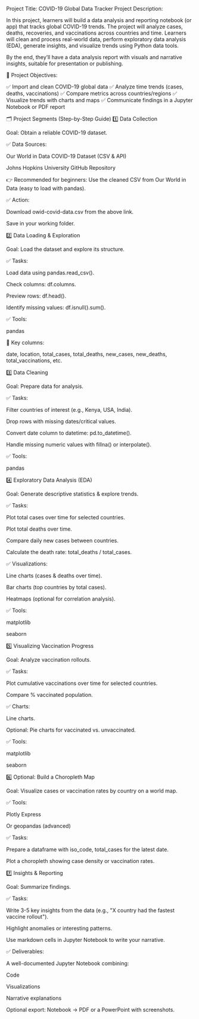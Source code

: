 Project Title: COVID-19 Global Data Tracker
Project Description:

In this project, learners will build a data analysis and reporting notebook (or app) that tracks global COVID-19 trends. The project will analyze cases, deaths, recoveries, and vaccinations across countries and time. Learners will clean and process real-world data, perform exploratory data analysis (EDA), generate insights, and visualize trends using Python data tools.

By the end, they’ll have a data analysis report with visuals and narrative insights, suitable for presentation or publishing.

🚩 Project Objectives:

✅ Import and clean COVID-19 global data
✅ Analyze time trends (cases, deaths, vaccinations)
✅ Compare metrics across countries/regions
✅ Visualize trends with charts and maps
✅ Communicate findings in a Jupyter Notebook or PDF report

🗂️ Project Segments (Step-by-Step Guide)
1️⃣ Data Collection

Goal: Obtain a reliable COVID-19 dataset.

✅ Data Sources:

Our World in Data COVID-19 Dataset (CSV & API)

Johns Hopkins University GitHub Repository

👉 Recommended for beginners: Use the cleaned CSV from Our World in Data (easy to load with pandas).

✅ Action:

Download owid-covid-data.csv from the above link.

Save in your working folder.


2️⃣ Data Loading & Exploration

Goal: Load the dataset and explore its structure.

✅ Tasks:

Load data using pandas.read_csv().

Check columns: df.columns.

Preview rows: df.head().

Identify missing values: df.isnull().sum().

✅ Tools:

pandas

📌 Key columns:

date, location, total_cases, total_deaths, new_cases, new_deaths, total_vaccinations, etc.


3️⃣ Data Cleaning

Goal: Prepare data for analysis.

✅ Tasks:

Filter countries of interest (e.g., Kenya, USA, India).

Drop rows with missing dates/critical values.

Convert date column to datetime: pd.to_datetime().

Handle missing numeric values with fillna() or interpolate().

✅ Tools:

pandas

4️⃣ Exploratory Data Analysis (EDA)

Goal: Generate descriptive statistics & explore trends.

✅ Tasks:

Plot total cases over time for selected countries.

Plot total deaths over time.

Compare daily new cases between countries.

Calculate the death rate: total_deaths / total_cases.

✅ Visualizations:

Line charts (cases & deaths over time).

Bar charts (top countries by total cases).

Heatmaps (optional for correlation analysis).

✅ Tools:

matplotlib

seaborn

5️⃣ Visualizing Vaccination Progress

Goal: Analyze vaccination rollouts.

✅ Tasks:

Plot cumulative vaccinations over time for selected countries.

Compare % vaccinated population.

✅ Charts:

Line charts.

Optional: Pie charts for vaccinated vs. unvaccinated.

✅ Tools:

matplotlib

seaborn

6️⃣ Optional: Build a Choropleth Map

Goal: Visualize cases or vaccination rates by country on a world map.

✅ Tools:

Plotly Express

Or geopandas (advanced)

✅ Tasks:

Prepare a dataframe with iso_code, total_cases for the latest date.

Plot a choropleth showing case density or vaccination rates.

7️⃣ Insights & Reporting

Goal: Summarize findings.

✅ Tasks:

Write 3-5 key insights from the data (e.g., "X country had the fastest vaccine rollout").

Highlight anomalies or interesting patterns.

Use markdown cells in Jupyter Notebook to write your narrative.

✅ Deliverables:

A well-documented Jupyter Notebook combining:

Code

Visualizations

Narrative explanations

Optional export: Notebook → PDF or a PowerPoint with screenshots.